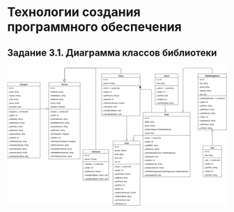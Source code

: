 # Технологии создания программного обеспечения
## Задание 3.1. Диаграмма классов библиотеки

![alt-text](3_1.drawio.png)
